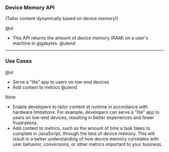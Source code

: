 ### Device Memory API

(Tailor content dynamically based on device memory!)

@ul
- This API returns the amount of device memory (RAM) on a user's machine in gigabytes.
@ulend

---

### Use Cases

@ul
- Serve a "lite" app to users on low-end devices
- Add context to metrics
@ulend

Note:

- Enable developers to tailor content at runtime in accordance with hardware limitations. For example, developers can serve a "lite" app to users on low-end devices, resulting in better experiences and fewer frustrations.
- Add context to metrics, such as the amount of time a task takes to complete in JavaScript, through the lens of device memory. This will result in a better understanding of how device memory correlates with user behavior, conversions, or other metrics important to your business.
